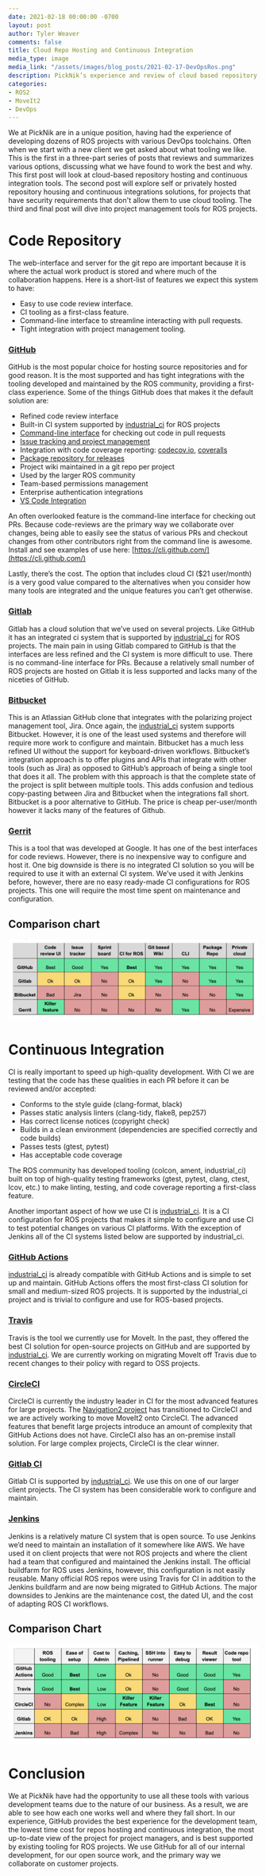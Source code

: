 ```yaml
---
date: 2021-02-18 00:00:00 -0700
layout: post
author: Tyler Weaver
comments: false
title: Cloud Repo Hosting and Continuous Integration
media_type: image
media_link: "/assets/images/blog_posts/2021-02-17-DevOpsRos.png"
description: PickNik’s experience and review of cloud based repository hosting and continuous integration tools part of the DevOps for ROS project part 1
categories:
- ROS2
- MoveIt2
- DevOps
---
```


We at PickNik are in a unique position, having had the experience of developing dozens of ROS projects with various DevOps toolchains. Often when we start with a new client we get asked about what tooling we like. This is the first in a three-part series of posts that reviews and summarizes various options, discussing what we have found to work the best and why. This first post will look at cloud-based repository hosting and continuous integration tools. The second post will explore self or privately hosted repository housing and continuous integrations solutions, for projects that have security requirements that don't allow them to use cloud tooling. The third and final post will dive into project management tools for ROS projects.


# Code Repository

The web-interface and server for the git repo are important because it is where the actual work product is stored and where much of the collaboration happens. Here is a short-list of features we expect this system to have:



*   Easy to use code review interface.
*   CI tooling as a first-class feature.
*   Command-line interface to streamline interacting with pull requests.
*   Tight integration with project management tooling.


### [GitHub](https://github.com/features)

GitHub is the most popular choice for hosting source repositories and for good reason. It is the most supported and has tight integrations with the tooling developed and maintained by the ROS community, providing a first-class experience. Some of the things GitHub does that makes it the default solution are:



*   Refined code review interface
*   Built-in CI system supported by [industrial_ci](https://github.com/ros-industrial/industrial_ci) for ROS projects
*   [Command-line interface](https://cli.github.com/) for checking out code in pull requests
*   [Issue tracking and project management](https://github.com/features/project-management/)
*   Integration with code coverage reporting: [codecov.io](https://about.codecov.io/), [coveralls](https://coveralls.io/)
*   [Package repository for releases](https://github.com/features/packages)
*   Project wiki maintained in a git repo per project
*   Used by the larger ROS community
*   Team-based permissions management
*   Enterprise authentication integrations
*   [VS Code Integration](https://code.visualstudio.com/docs/editor/GitHub)

An often overlooked feature is the command-line interface for checking out PRs. Because code-reviews are the primary way we collaborate over changes, being able to easily see the status of various PRs and checkout changes from other contributors right from the command line is awesome.  Install and see examples of use here: [https://cli.github.com/](https://cli.github.com/)

Lastly, there’s the cost. The option that includes cloud CI ($21 user/month) is a very good value compared to the alternatives when you consider how many tools are integrated and the unique features you can’t get otherwise.


### [Gitlab](https://about.gitlab.com/)

Gitlab has a cloud solution that we’ve used on several projects. Like GitHub it has an integrated ci system that is supported by [industrial_ci](https://github.com/ros-industrial/industrial_ci) for ROS projects. The main pain in using Gitlab compared to GitHub is that the interfaces are less refined and the CI system is more difficult to use. There is no command-line interface for PRs. Because a relatively small number of ROS projects are hosted on Gitlab it is less supported and lacks many of the niceties of GitHub.


### [Bitbucket](https://bitbucket.org/product)

This is an Atlassian GitHub clone that integrates with the polarizing project management tool, Jira.  Once again, the [industrial_ci](https://github.com/ros-industrial/industrial_ci) system supports Bitbucket. However, it is one of the least used systems and therefore will require more work to configure and maintain. Bitbucket has a much less refined UI without the support for keyboard-driven workflows. Bitbucket’s integration approach is to offer plugins and APIs that integrate with other tools (such as Jira) as opposed to GitHub’s approach of being a single tool that does it all. The problem with this approach is that the complete state of the project is split between multiple tools. This adds confusion and tedious copy-pasting between Jira and Bitbucket when the integrations fall short. Bitbucket is a poor alternative to GitHub. The price is cheap per-user/month however it lacks many of the features of Github.


### [Gerrit](https://www.gerritcodereview.com/)

This is a tool that was developed at Google. It has one of the best interfaces for code reviews.  However, there is no inexpensive way to configure and host it. One big downside is there is no integrated CI solution so you will be required to use it with an external CI system. We’ve used it with Jenkins before, however, there are no easy ready-made CI configurations for ROS projects. This one will require the most time spent on maintenance and configuration.


## Comparison chart


![Image of Comparison chart](/assets/images/blog_posts/2021-02-17-code-repo-chart-color.png)


# Continuous Integration

CI is really important to speed up high-quality development. With CI we are testing that the code has these qualities in each PR before it can be reviewed and/or accepted:



*   Conforms to the style guide (clang-format, black)
*   Passes static analysis linters (clang-tidy, flake8, pep257)
*   Has correct license notices (copyright check)
*   Builds in a clean environment (dependencies are specified correctly and code builds)
*   Passes tests (gtest, pytest)
*   Has acceptable code coverage

The ROS community has developed tooling (colcon, ament, industrial_ci) built on top of high-quality testing frameworks (gtest, pytest, clang, ctest, lcov, etc.) to make linting, testing, and code coverage reporting a first-class feature.

Another important aspect of how we use CI is [industrial_ci](https://github.com/ros-industrial/industrial_ci). It is a CI configuration for ROS projects that makes it simple to configure and use CI to test potential changes on various CI platforms.  With the exception of Jenkins all of the CI systems listed below are supported by industrial_ci.


### [GitHub Actions](https://github.com/features/actions)

[industrial_ci](https://github.com/ros-industrial/industrial_ci) is already compatible with GitHub Actions and is simple to set up and maintain.  GitHub Actions offers the most first-class CI solution for small and medium-sized ROS projects. It is supported by the industrial_ci project and is trivial to configure and use for ROS-based projects.


### [Travis](https://travis-ci.com/)

Travis is the tool we currently use for MoveIt. In the past, they offered the best CI solution for open-source projects on GitHub and are supported by [industrial_ci](https://github.com/ros-industrial/industrial_ci). We are currently working on migrating MoveIt off Travis due to recent changes to their policy with regard to OSS projects.


### [CircleCI](https://circleci.com/)

CircleCI is currently the industry leader in CI for the most advanced features for large projects. The [Navigation2 project](https://github.com/ros-planning/navigation2) has transitioned to CircleCI and we are actively working to move MoveIt2 onto CircleCI. The advanced features that benefit large projects introduce an amount of complexity that GitHub Actions does not have. CircleCI also has an on-premise install solution. For large complex projects, CircleCI is the clear winner.


### [Gitlab CI](https://docs.gitlab.com/ee/ci/)

Gitlab CI is supported by [industrial_ci](https://github.com/ros-industrial/industrial_ci). We use this on one of our larger client projects. The CI system has been considerable work to configure and maintain.


### [Jenkins](https://www.jenkins.io/)

Jenkins is a relatively mature CI system that is open source. To use Jenkins we’d need to maintain an installation of it somewhere like AWS. We have used it on client projects that were not ROS projects and where the client had a team that configured and maintained the Jenkins install. The official buildfarm for ROS uses Jenkins, however, this configuration is not easily reusable. Many official ROS repos were using Travis for CI in addition to the Jenkins buildfarm and are now being migrated to GitHub Actions. The major downsides to Jenkins are the maintenance cost, the dated UI, and the cost of adapting ROS CI workflows.


## Comparison Chart

![Image of Comparison chart](/assets/images/blog_posts/2021-02-17-int-chart-color.png)


# Conclusion

We at PickNik have had the opportunity to use all these tools with various development teams due to the nature of our business.  As a result, we are able to see how each one works well and where they fall short. In our experience, GitHub provides the best experience for the development team, the lowest time cost for repos hosting and continuous integration, the most up-to-date view of the project for project managers, and is best supported by existing tooling for ROS projects.  We use GitHub for all of our internal development, for our open source work, and the primary way we collaborate on customer projects.
